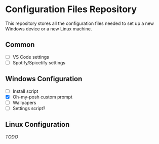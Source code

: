 # Configuration Files Repository

This repository stores all the configuration files needed to set up a new Windows device or a new Linux machine.

## Common
- [ ] VS Code settings
- [ ] Spotify/Spicetify settings

## Windows Configuration
- [ ] Install script
- [x] Oh-my-posh custom prompt
- [ ] Wallpapers
- [ ] Settings script?

## Linux Configuration
*TODO*
